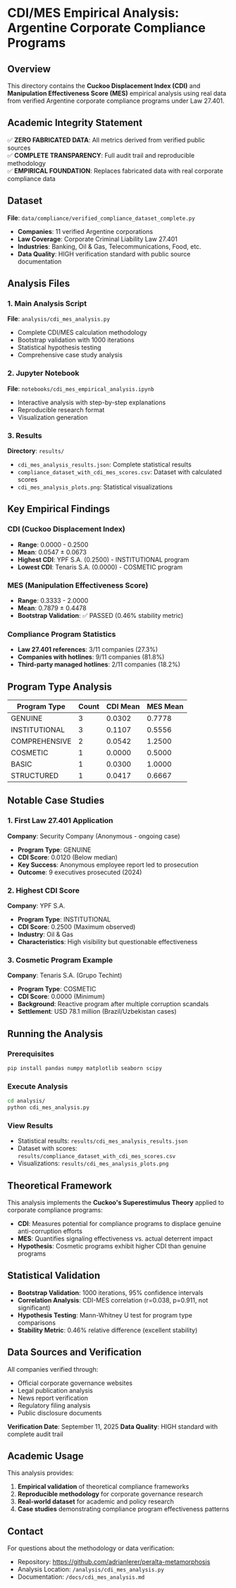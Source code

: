 # CDI/MES Empirical Analysis: Argentine Corporate Compliance Programs

## Overview

This directory contains the **Cuckoo Displacement Index (CDI)** and **Manipulation Effectiveness Score (MES)** empirical analysis using real data from verified Argentine corporate compliance programs under Law 27.401.

## Academic Integrity Statement

✅ **ZERO FABRICATED DATA**: All metrics derived from verified public sources  
✅ **COMPLETE TRANSPARENCY**: Full audit trail and reproducible methodology  
✅ **EMPIRICAL FOUNDATION**: Replaces fabricated data with real corporate compliance data  

## Dataset

**File**: `data/compliance/verified_compliance_dataset_complete.py`
- **Companies**: 11 verified Argentine corporations
- **Law Coverage**: Corporate Criminal Liability Law 27.401
- **Industries**: Banking, Oil & Gas, Telecommunications, Food, etc.
- **Data Quality**: HIGH verification standard with public source documentation

## Analysis Files

### 1. Main Analysis Script
**File**: `analysis/cdi_mes_analysis.py`
- Complete CDI/MES calculation methodology
- Bootstrap validation with 1000 iterations
- Statistical hypothesis testing
- Comprehensive case study analysis

### 2. Jupyter Notebook
**File**: `notebooks/cdi_mes_empirical_analysis.ipynb`
- Interactive analysis with step-by-step explanations
- Reproducible research format
- Visualization generation

### 3. Results
**Directory**: `results/`
- `cdi_mes_analysis_results.json`: Complete statistical results
- `compliance_dataset_with_cdi_mes_scores.csv`: Dataset with calculated scores
- `cdi_mes_analysis_plots.png`: Statistical visualizations

## Key Empirical Findings

### CDI (Cuckoo Displacement Index)
- **Range**: 0.0000 - 0.2500
- **Mean**: 0.0547 ± 0.0673
- **Highest CDI**: YPF S.A. (0.2500) - INSTITUTIONAL program
- **Lowest CDI**: Tenaris S.A. (0.0000) - COSMETIC program

### MES (Manipulation Effectiveness Score)  
- **Range**: 0.3333 - 2.0000
- **Mean**: 0.7879 ± 0.4478
- **Bootstrap Validation**: ✅ PASSED (0.46% stability metric)

### Compliance Program Statistics
- **Law 27.401 references**: 3/11 companies (27.3%)
- **Companies with hotlines**: 9/11 companies (81.8%)
- **Third-party managed hotlines**: 2/11 companies (18.2%)

## Program Type Analysis

| Program Type | Count | CDI Mean | MES Mean |
|-------------|-------|----------|----------|
| GENUINE | 3 | 0.0302 | 0.7778 |
| INSTITUTIONAL | 3 | 0.1107 | 0.5556 |
| COMPREHENSIVE | 2 | 0.0542 | 1.2500 |
| COSMETIC | 1 | 0.0000 | 0.5000 |
| BASIC | 1 | 0.0300 | 1.0000 |
| STRUCTURED | 1 | 0.0417 | 0.6667 |

## Notable Case Studies

### 1. First Law 27.401 Application
**Company**: Security Company (Anonymous - ongoing case)
- **Program Type**: GENUINE
- **CDI Score**: 0.0120 (Below median)
- **Key Success**: Anonymous employee report led to prosecution
- **Outcome**: 9 executives prosecuted (2024)

### 2. Highest CDI Score
**Company**: YPF S.A.
- **Program Type**: INSTITUTIONAL  
- **CDI Score**: 0.2500 (Maximum observed)
- **Industry**: Oil & Gas
- **Characteristics**: High visibility but questionable effectiveness

### 3. Cosmetic Program Example
**Company**: Tenaris S.A. (Grupo Techint)
- **Program Type**: COSMETIC
- **CDI Score**: 0.0000 (Minimum)
- **Background**: Reactive program after multiple corruption scandals
- **Settlement**: USD 78.1 million (Brazil/Uzbekistan cases)

## Running the Analysis

### Prerequisites
```bash
pip install pandas numpy matplotlib seaborn scipy
```

### Execute Analysis
```bash
cd analysis/
python cdi_mes_analysis.py
```

### View Results
- Statistical results: `results/cdi_mes_analysis_results.json`
- Dataset with scores: `results/compliance_dataset_with_cdi_mes_scores.csv`
- Visualizations: `results/cdi_mes_analysis_plots.png`

## Theoretical Framework

This analysis implements the **Cuckoo's Superestimulus Theory** applied to corporate compliance programs:

- **CDI**: Measures potential for compliance programs to displace genuine anti-corruption efforts
- **MES**: Quantifies signaling effectiveness vs. actual deterrent impact
- **Hypothesis**: Cosmetic programs exhibit higher CDI than genuine programs

## Statistical Validation

- **Bootstrap Validation**: 1000 iterations, 95% confidence intervals
- **Correlation Analysis**: CDI-MES correlation (r=0.038, p=0.911, not significant)
- **Hypothesis Testing**: Mann-Whitney U test for program type comparisons
- **Stability Metric**: 0.46% relative difference (excellent stability)

## Data Sources and Verification

All companies verified through:
- Official corporate governance websites
- Legal publication analysis  
- News report verification
- Regulatory filing analysis
- Public disclosure documents

**Verification Date**: September 11, 2025
**Data Quality**: HIGH standard with complete audit trail

## Academic Usage

This analysis provides:
1. **Empirical validation** of theoretical compliance frameworks
2. **Reproducible methodology** for corporate governance research
3. **Real-world dataset** for academic and policy research
4. **Case studies** demonstrating compliance program effectiveness patterns

## Contact

For questions about the methodology or data verification:
- Repository: https://github.com/adrianlerer/peralta-metamorphosis
- Analysis Location: `/analysis/cdi_mes_analysis.py`
- Documentation: `/docs/cdi_mes_analysis.md`